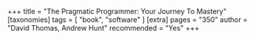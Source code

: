 +++
title = "The Pragmatic Programmer: Your Journey To Mastery"
[taxonomies]
tags = [ "book", "software" ]
[extra]
pages = "350"
author = "David Thomas, Andrew Hunt"
recommended = "Yes"
+++

